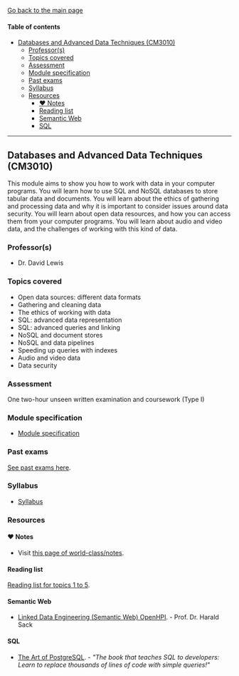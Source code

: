 [Go back to the main page](../../../README.md)

#### Table of contents

- [Databases and Advanced Data Techniques (CM3010)](#databases-and-advanced-data-techniques-cm3010)
  - [Professor(s)](#professors)
  - [Topics covered](#topics-covered)
  - [Assessment](#assessment)
  - [Module specification](#module-specification)
  - [Past exams](#past-exams)
  - [Syllabus](#syllabus)
  - [Resources](#resources)
    - [:heart: Notes](#heart-notes)
    - [Reading list](#reading-list)
    - [Semantic Web](#semantic-web)
    - [SQL](#sql)

---

## Databases and Advanced Data Techniques (CM3010)

This module aims to show you how to work with data in your computer
programs. You will learn how to use SQL and NoSQL databases to store
tabular data and documents. You will learn about the ethics of gathering
and processing data and why it is important to consider issues around
data security. You will learn about open data resources, and how you can
access them from your computer programs. You will learn about audio and
video data, and the challenges of working with this kind of data.

### Professor(s)

- Dr. David Lewis

### Topics covered

- Open data sources: different data formats
- Gathering and cleaning data
- The ethics of working with data
- SQL: advanced data representation
- SQL: advanced queries and linking
- NoSQL and document stores
- NoSQL and data pipelines
- Speeding up queries with indexes
- Audio and video data
- Data security

### Assessment

One two-hour unseen written examination and coursework (Type I)

### Module specification

- [Module specification](https://github.com/world-class/binary-assets/blob/master/modules/module-specification/CM3010_DADT-Module-Spec.pdf)

### Past exams

[See past exams here](https://github.com/world-class/binary-assets/tree/master/modules/past-exams/cm3010-dadt).

### Syllabus

- [Syllabus](https://github.com/world-class/binary-assets/blob/master/modules/syllabi/Syllabus_CM3010_DADT.pdf)

### Resources

#### :heart: Notes

- Visit [this page of world-class/notes](https://github.com/world-class/notes/tree/master/level-6/databases-and-advanced-data-techniques).

#### Reading list

[Reading list for topics 1 to 5](https://github.com/world-class/binary-assets/blob/master/modules/cm3010-dadt/CM3010_reading_list_topics_1-5.pdf).

#### Semantic Web

- [Linked Data Engineering (Semantic Web) OpenHPI](https://www.youtube.com/playlist?list=PLoOmvuyo5UAfY6jb46jCpMoqb-dbVewxg). - Prof. Dr. Harald Sack

#### SQL

- [The Art of PostgreSQL](https://theartofpostgresql.com/). - _"The book that teaches SQL to developers: Learn to replace thousands of lines of code with simple queries!"_
